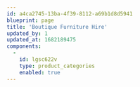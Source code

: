 ```yaml
---
id: a4ca2745-13ba-4f39-8112-a69b1d8d5941
blueprint: page
title: 'Boutique Furniture Hire'
updated_by: 1
updated_at: 1682189475
components:
  -
    id: lgsc622v
    type: product_categories
    enabled: true
---
```

